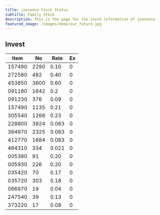 ```yaml
---
title: joonanna Stock Status
subtitle: Family Stock 
description: This is the page for the stock information of joonanna
featured_image: /images/demo/our_future.jpg
---
```


## Invest

|  Item  | No | Rate | Ex   |
|--------|----|------|------|
| 157490 |2290| 0.10 |    0 | 
| 272580 | 482| 0.40 |    0 |
| 453850 |3600| 0.60 |    0 |
| 091180 |1642| 0.2  |    0 |
| 091230 | 376| 0.09 |    0 | 
| 157490 |1135| 0.21 |    0 | 
| 305540 |1266| 0.23 |    0 | 
| 228800 |3924|0.083 |    0 |  
| 364970 |2325|0.083 |    0 |  
| 412770 |1684|0.083 |    0 | 
| 464310 | 334|0.021 |    0 |
| 005380 |  91| 0.20 |    0 | 
| 005930 | 226| 0.20 |    0 | 
| 035420 |  70| 0.17 |    0 | 
| 035720 | 303| 0.18 |    0 | 
| 066970 |  19| 0.04 |    0 | 
| 247540 |  39| 0.13 |    0 | 
| 373220 |  17| 0.08 |    0 | 
